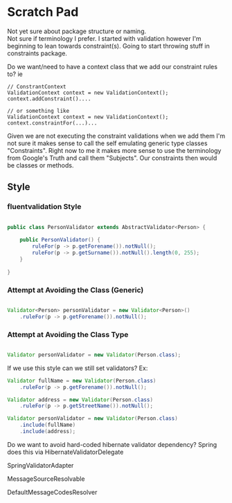 # Scratch Pad

Not yet sure about package structure or naming.  
Not sure if terminology I prefer. I started with validation however I'm beginning to lean towards constraint(s). Going to start throwing stuff in constraints package.  

Do we want/need to have a context class that we add our constraint rules to? ie
```
// ConstrantContext
ValidationContext context = new ValidationContext();
context.addConstraint()....

// or something like 
ValidationContext context = new ValidationContext();
context.constraintFor(...)...
```


Given we are not executing the constraint validations when we add them I'm not sure it makes sense to call the self emulating generic type classes "Constraints". Right now to me it makes more sense to use the terminology from Google's Truth and call them "Subjects". 
Our constraints then would be classes or methods. 

## Style

### fluentvalidation Style


```java

public class PersonValidator extends AbstractValidator<Person> {
    
    public PersonValidator() {
        ruleFor(p -> p.getForename()).notNull();
        ruleFor(p -> p.getSurname()).notNull().length(0, 255);
    }
    
}

```

### Attempt at Avoiding the Class (Generic)

```java

Validator<Person> personValidator = new Validator<Person>()
    .ruleFor(p -> p.getForename()).notNull();

```

### Attempt at Avoiding the Class Type


```java

Validator personValidator = new Validator(Person.class);

```

If we use this style can we still set validators? Ex:

```java
Validator fullName = new Validator(Person.class)
    .ruleFor(p -> p.getForename()).notNull();

Validator address = new Validator(Person.class)
    .ruleFor(p -> p.getStreetName()).notNull();

Validator personValidator = new Validator(Person.class)
    .include(fullName)
    .include(address);
```



Do we want to avoid hard-coded hibernate validator dependency? Spring does this via HibernateValidatorDelegate

SpringValidatorAdapter

MessageSourceResolvable

DefaultMessageCodesResolver


